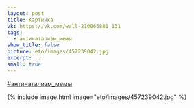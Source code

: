 ```yaml
---
layout: post
title: Картинка
vk: https://vk.com/wall-210066881_131
tags:
  - антинатализм_мемы
show_title: false
picture: eto/images/457239042.jpg
excerpt: ...
small: true
---
```

[#антинатализм_мемы](poisk.html#антинатализм_мемы)

{% include image.html image="eto/images/457239042.jpg" %}
